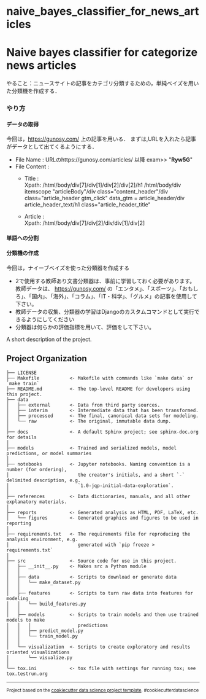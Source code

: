 naive_bayes_classifier_for_news_articles
==============================
# Naive bayes classifier for categorize news articles
やること：ニュースサイトの記事をカテゴリ分類するための，単純ベイズを用いた分類機を作成する．

### やり方

#### データの取得
今回は，https://gunosy.com/ 上の記事を用いる．
まずは,URLを入れたら記事がデータとして出てくるようにする．

* File Name : URLのhttps://gunosy.com/articles/ 以降 exam>> "<b>Ryw5G</b>"
* File Content :
  - Title   :    
  Xpath:  /html/body/div[7]/div[1]/div[2]/div[2]/h1
  /html/body/div itemscope "articleBody"/div class="content_header"/div class="article_header gtm_click" data_gtm = article_header/div article_header_text/h1 class="article_header_title"

  - Article :  
  Xpath:  /html/body/div[7]/div[2]/div/div[1]/div[2]

#### 単語への分割



#### 分類機の作成
今回は，ナイーブベイズを使った分類器を作成する

- 2で使用する教師あり文書分類器は、事前に学習しておく必要があります。教師データは、 https://gunosy.com/ の「エンタメ」、「スポーツ」、「おもしろ」、「国内」、「海外」、「コラム」、「IT・科学」、「グルメ」の記事を使用して下さい。
- 教師データの収集、分類器の学習はDjangoのカスタムコマンドとして実行できるようにしてください
- 分類器は何らかの評価指標を用いて、評価をして下さい。



A short description of the project.

Project Organization
------------

    ├── LICENSE
    ├── Makefile           <- Makefile with commands like `make data` or `make train`
    ├── README.md          <- The top-level README for developers using this project.
    ├── data
    │   ├── external       <- Data from third party sources.
    │   ├── interim        <- Intermediate data that has been transformed.
    │   ├── processed      <- The final, canonical data sets for modeling.
    │   └── raw            <- The original, immutable data dump.
    │
    ├── docs               <- A default Sphinx project; see sphinx-doc.org for details
    │
    ├── models             <- Trained and serialized models, model predictions, or model summaries
    │
    ├── notebooks          <- Jupyter notebooks. Naming convention is a number (for ordering),
    │                         the creator's initials, and a short `-` delimited description, e.g.
    │                         `1.0-jqp-initial-data-exploration`.
    │
    ├── references         <- Data dictionaries, manuals, and all other explanatory materials.
    │
    ├── reports            <- Generated analysis as HTML, PDF, LaTeX, etc.
    │   └── figures        <- Generated graphics and figures to be used in reporting
    │
    ├── requirements.txt   <- The requirements file for reproducing the analysis environment, e.g.
    │                         generated with `pip freeze > requirements.txt`
    │
    ├── src                <- Source code for use in this project.
    │   ├── __init__.py    <- Makes src a Python module
    │   │
    │   ├── data           <- Scripts to download or generate data
    │   │   └── make_dataset.py
    │   │
    │   ├── features       <- Scripts to turn raw data into features for modeling
    │   │   └── build_features.py
    │   │
    │   ├── models         <- Scripts to train models and then use trained models to make
    │   │   │                 predictions
    │   │   ├── predict_model.py
    │   │   └── train_model.py
    │   │
    │   └── visualization  <- Scripts to create exploratory and results oriented visualizations
    │       └── visualize.py
    │
    └── tox.ini            <- tox file with settings for running tox; see tox.testrun.org


--------

<p><small>Project based on the <a target="_blank" href="https://drivendata.github.io/cookiecutter-data-science/">cookiecutter data science project template</a>. #cookiecutterdatascience</small></p>
